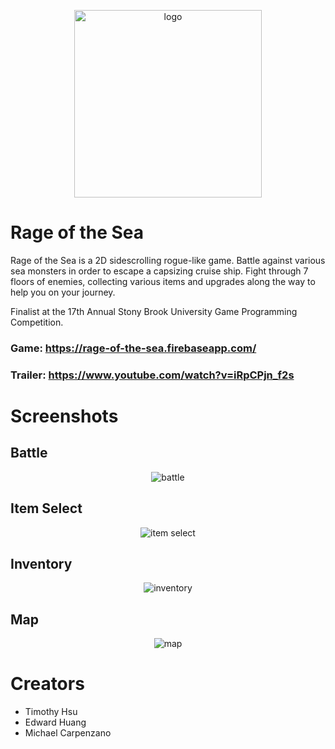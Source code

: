 <p align="center">
  <img src="https://res.cloudinary.com/dsry3cnco/image/upload/v1641389807/Rage%20of%20the%20Sea/newlogoeffects_fmigmi.png" width='300px' alt='logo' />
</p>

# Rage of the Sea
Rage of the Sea is a 2D sidescrolling rogue-like game. Battle against various sea monsters in order to escape a capsizing cruise ship. Fight through 7 floors of enemies, collecting various items and upgrades along the way to help you on your journey.

Finalist at the 17th Annual Stony Brook University Game Programming Competition.

### Game: https://rage-of-the-sea.firebaseapp.com/
### Trailer: https://www.youtube.com/watch?v=iRpCPjn_f2s

# Screenshots
## Battle
<p align="center">
  <img src="https://res.cloudinary.com/dsry3cnco/image/upload/v1641390772/Rage%20of%20the%20Sea/battle_nrbgom.png" alt='battle' />
</p>

## Item Select
<p align="center">
  <img src="https://res.cloudinary.com/dsry3cnco/image/upload/v1641390424/Rage%20of%20the%20Sea/itemselect_ifhjnb.png" alt='item select' />
</p>

## Inventory
<p align="center">
  <img src="https://res.cloudinary.com/dsry3cnco/image/upload/v1641390424/Rage%20of%20the%20Sea/inventory_p7m1xj.png" alt='inventory' />
</p>

## Map
<p align="center">
  <img src="https://res.cloudinary.com/dsry3cnco/image/upload/v1641390424/Rage%20of%20the%20Sea/map_kuyywd.png" alt='map' />
</p>

# Creators
<ul>
  <li> Timothy Hsu </li>
  <li> Edward Huang </li>
  <li> Michael Carpenzano </li>
</ul>
